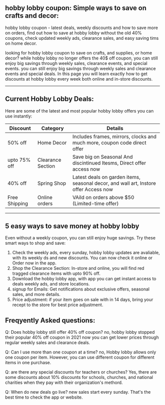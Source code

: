 ## hobby lobby coupon: Simple ways to save on crafts and decor:

hobby lobby coupon - latest deals, weekly discounts and how to save more on orders, find out how to save at hobby lobby without the
old 40% coupons, check updated weekly ads, clearance sales, and easy saving tims on home decor.


looking for hobby lobby coupon to save on crafts, and supplies, or home decor? while hobby lobby no longer offers the 40$ off coupon, 
you can still enjoy big savings through weekly sales, clearance events, and special events. you can still enjoy big savings through 
weekly sales and clearance events and special deals. In this page you will learn exactly how to get discounts at hobby lobby every week
both online and in-store discounts.

-----

## Current Hobby Lobby Deals:

Here are some of the latest and most popular hobby lobby offers you can use instantly:

| Discount    | Category |    Details  |
| ----------- | --------- | ---------- |
| 50% off     | Home Decor | Includes frames, mirrors, clocks and much more, coupon code direct offer |
| upto 75% off | Clearance Section | Save big on Seasonal And discintinued Itesms, Direct offer access now |
| 40% off    | Spring Shop | Latest deals on garden items, seasonal decor, and wall art, Instore offer Access now |
| Free Shipping | Online orders | VAild on orders above $50 (Limited-time offer) |

----

## 5 easy ways to save money at hobby lobby 

Even without a weekly coupon, you can still enjoy huge savings. Try these smart ways to shop and save:

1. Check the weekly ads, every sunday, hobby lobby updates are avaliable, with its weekly ds and new discounts. You can now check it online or Order now in the app.
2.  Shop the Clearance Section: In-store and online, you will find red tragged clearance items with upto 90% off.
3.  Download the hobby lobby app, with app you can get instant access to deals weekly ads, and store locations.
4.  signup for Emails: Get notifications about exclusive offers, seasonal sales, and more details.
5.  Price adjustment: if your item goes on sale with in 14 days, bring your recept to the store for best price adjustment.

## Freqyently Asked questions:

Q: Does hobby lobby still offer 40% off coupon?
no, hobby lobby stopped their popular 40% off coupon in 2021 now you can get lower prices through regular weekly sales and  clearance deals.

Q: Can I use more than one coupon at a time?
no, Hobby lobby allows only one coupon per item. However, you can use different coupon for different items in one purchase. 

Q: are there any special discounts for teachers or churches?
Yes, there are some discounts about 10% discounts for schools, churches, and national charities when they pay with their organization's methord.

Q: When do new deals go live?
new sales start every sunday. That's the best time to check the app or website.


